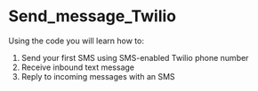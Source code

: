 # Send_message_Twilio
Using the code you will learn how to:

1. Send your first SMS using SMS-enabled Twilio phone number
2. Receive inbound text message
3. Reply to incoming messages with an SMS
